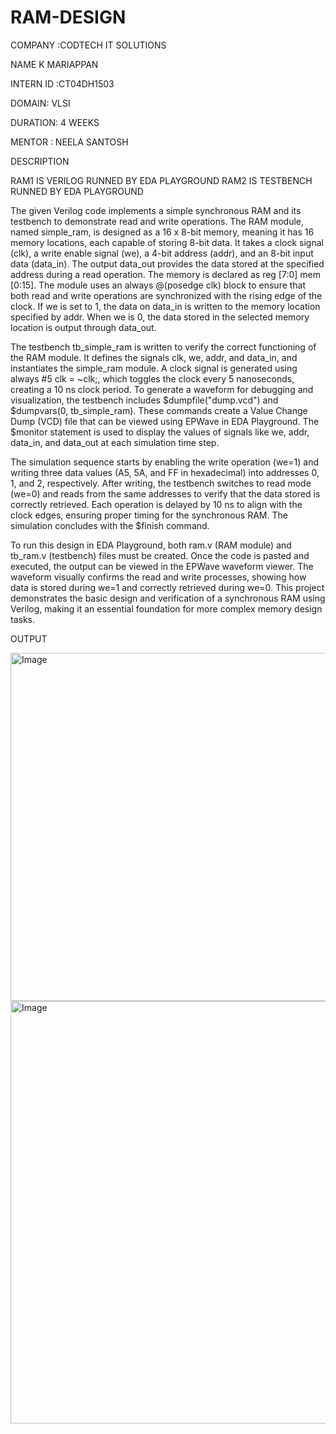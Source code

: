 # RAM-DESIGN

COMPANY :CODTECH IT SOLUTIONS

NAME K MARIAPPAN

INTERN ID :CT04DH1503

DOMAIN: VLSI

DURATION: 4 WEEKS

MENTOR : NEELA SANTOSH

DESCRIPTION 

RAM1 IS VERILOG RUNNED BY EDA PLAYGROUND
RAM2 IS TESTBENCH RUNNED BY EDA PLAYGROUND

The given Verilog code implements a simple synchronous RAM and its testbench to demonstrate read and write operations. The RAM module, named simple_ram, is designed as a 16 x 8-bit memory, meaning it has 16 memory locations, each capable of storing 8-bit data. It takes a clock signal (clk), a write enable signal (we), a 4-bit address (addr), and an 8-bit input data (data_in). The output data_out provides the data stored at the specified address during a read operation. The memory is declared as reg [7:0] mem [0:15]. The module uses an always @(posedge clk) block to ensure that both read and write operations are synchronized with the rising edge of the clock. If we is set to 1, the data on data_in is written to the memory location specified by addr. When we is 0, the data stored in the selected memory location is output through data_out.

The testbench tb_simple_ram is written to verify the correct functioning of the RAM module. It defines the signals clk, we, addr, and data_in, and instantiates the simple_ram module. A clock signal is generated using always #5 clk = ~clk;, which toggles the clock every 5 nanoseconds, creating a 10 ns clock period. To generate a waveform for debugging and visualization, the testbench includes $dumpfile("dump.vcd") and $dumpvars(0, tb_simple_ram). These commands create a Value Change Dump (VCD) file that can be viewed using EPWave in EDA Playground. The $monitor statement is used to display the values of signals like we, addr, data_in, and data_out at each simulation time step.

The simulation sequence starts by enabling the write operation (we=1) and writing three data values (A5, 5A, and FF in hexadecimal) into addresses 0, 1, and 2, respectively. After writing, the testbench switches to read mode (we=0) and reads from the same addresses to verify that the data stored is correctly retrieved. Each operation is delayed by 10 ns to align with the clock edges, ensuring proper timing for the synchronous RAM. The simulation concludes with the $finish command.

To run this design in EDA Playground, both ram.v (RAM module) and tb_ram.v (testbench) files must be created. Once the code is pasted and executed, the output can be viewed in the EPWave waveform viewer. The waveform visually confirms the read and write processes, showing how data is stored during we=1 and correctly retrieved during we=0. This project demonstrates the basic design and verification of a synchronous RAM using Verilog, making it an essential foundation for more complex memory design tasks.

OUTPUT

<img width="1149" height="557" alt="Image" src="https://github.com/user-attachments/assets/5111402b-7c2a-4517-9dc9-8a3f789cd768" />

<img width="1334" height="676" alt="Image" src="https://github.com/user-attachments/assets/0aca83df-20a6-4310-8e40-0b1d9bb7f72e" />

